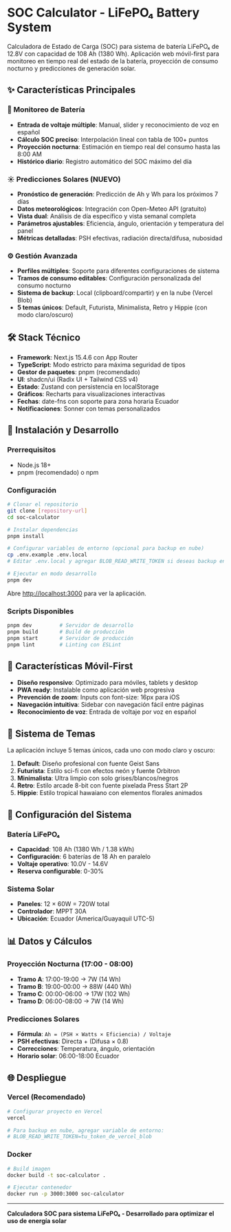 # SOC Calculator - LiFePO₄ Battery System

Calculadora de Estado de Carga (SOC) para sistema de batería LiFePO₄ de 12.8V con capacidad de 108 Ah (1380 Wh). Aplicación web móvil-first para monitoreo en tiempo real del estado de la batería, proyección de consumo nocturno y predicciones de generación solar.

## ✨ Características Principales

### 🔋 Monitoreo de Batería
- **Entrada de voltaje múltiple**: Manual, slider y reconocimiento de voz en español
- **Cálculo SOC preciso**: Interpolación lineal con tabla de 100+ puntos
- **Proyección nocturna**: Estimación en tiempo real del consumo hasta las 8:00 AM
- **Histórico diario**: Registro automático del SOC máximo del día

### ☀️ Predicciones Solares (NUEVO)
- **Pronóstico de generación**: Predicción de Ah y Wh para los próximos 7 días
- **Datos meteorológicos**: Integración con Open-Meteo API (gratuito)
- **Vista dual**: Análisis de día específico y vista semanal completa
- **Parámetros ajustables**: Eficiencia, ángulo, orientación y temperatura del panel
- **Métricas detalladas**: PSH efectivas, radiación directa/difusa, nubosidad

### ⚙️ Gestión Avanzada
- **Perfiles múltiples**: Soporte para diferentes configuraciones de sistema
- **Tramos de consumo editables**: Configuración personalizada del consumo nocturno
- **Sistema de backup**: Local (clipboard/compartir) y en la nube (Vercel Blob)
- **5 temas únicos**: Default, Futurista, Minimalista, Retro y Hippie (con modo claro/oscuro)

## 🛠️ Stack Técnico

- **Framework**: Next.js 15.4.6 con App Router
- **TypeScript**: Modo estricto para máxima seguridad de tipos
- **Gestor de paquetes**: pnpm (recomendado)
- **UI**: shadcn/ui (Radix UI + Tailwind CSS v4)
- **Estado**: Zustand con persistencia en localStorage
- **Gráficos**: Recharts para visualizaciones interactivas
- **Fechas**: date-fns con soporte para zona horaria Ecuador
- **Notificaciones**: Sonner con temas personalizados

## 🚀 Instalación y Desarrollo

### Prerrequisitos
- Node.js 18+ 
- pnpm (recomendado) o npm

### Configuración
```bash
# Clonar el repositorio
git clone [repository-url]
cd soc-calculator

# Instalar dependencias
pnpm install

# Configurar variables de entorno (opcional para backup en nube)
cp .env.example .env.local
# Editar .env.local y agregar BLOB_READ_WRITE_TOKEN si deseas backup en nube

# Ejecutar en modo desarrollo
pnpm dev
```

Abre [http://localhost:3000](http://localhost:3000) para ver la aplicación.

### Scripts Disponibles
```bash
pnpm dev         # Servidor de desarrollo
pnpm build       # Build de producción
pnpm start       # Servidor de producción
pnpm lint        # Linting con ESLint
```

## 📱 Características Móvil-First

- **Diseño responsivo**: Optimizado para móviles, tablets y desktop
- **PWA ready**: Instalable como aplicación web progresiva
- **Prevención de zoom**: Inputs con font-size: 16px para iOS
- **Navegación intuitiva**: Sidebar con navegación fácil entre páginas
- **Reconocimiento de voz**: Entrada de voltaje por voz en español

## 🎨 Sistema de Temas

La aplicación incluye 5 temas únicos, cada uno con modo claro y oscuro:

1. **Default**: Diseño profesional con fuente Geist Sans
2. **Futurista**: Estilo sci-fi con efectos neón y fuente Orbitron
3. **Minimalista**: Ultra limpio con solo grises/blancos/negros
4. **Retro**: Estilo arcade 8-bit con fuente pixelada Press Start 2P
5. **Hippie**: Estilo tropical hawaiano con elementos florales animados

## 🔧 Configuración del Sistema

### Batería LiFePO₄
- **Capacidad**: 108 Ah (1380 Wh / 1.38 kWh)
- **Configuración**: 6 baterías de 18 Ah en paralelo
- **Voltaje operativo**: 10.0V - 14.6V
- **Reserva configurable**: 0-30%

### Sistema Solar
- **Paneles**: 12 × 60W = 720W total
- **Controlador**: MPPT 30A
- **Ubicación**: Ecuador (America/Guayaquil UTC-5)

## 📊 Datos y Cálculos

### Proyección Nocturna (17:00 - 08:00)
- **Tramo A**: 17:00-19:00 → 7W (14 Wh)
- **Tramo B**: 19:00-00:00 → 88W (440 Wh) 
- **Tramo C**: 00:00-06:00 → 17W (102 Wh)
- **Tramo D**: 06:00-08:00 → 7W (14 Wh)

### Predicciones Solares
- **Fórmula**: `Ah = (PSH × Watts × Eficiencia) / Voltaje`
- **PSH efectivas**: Directa + (Difusa × 0.8)
- **Correcciones**: Temperatura, ángulo, orientación
- **Horario solar**: 06:00-18:00 Ecuador

## 🌐 Despliegue

### Vercel (Recomendado)
```bash
# Configurar proyecto en Vercel
vercel

# Para backup en nube, agregar variable de entorno:
# BLOB_READ_WRITE_TOKEN=tu_token_de_vercel_blob
```

### Docker
```bash
# Build imagen
docker build -t soc-calculator .

# Ejecutar contenedor
docker run -p 3000:3000 soc-calculator
```

---

**Calculadora SOC para sistema LiFePO₄ - Desarrollado para optimizar el uso de energía solar**